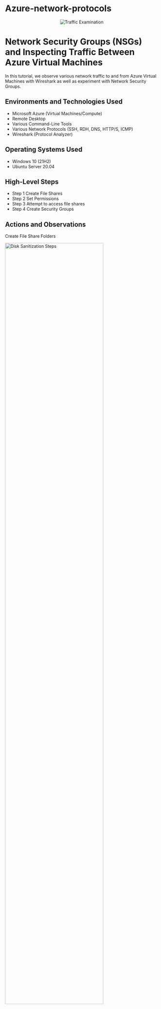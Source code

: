 # Azure-network-protocols
<p align="center">
<img src="https://i.imgur.com/Ua7udoS.png" alt="Traffic Examination"/>
</p>

<h1>Network Security Groups (NSGs) and Inspecting Traffic Between Azure Virtual Machines</h1>
In this tutorial, we observe various network traffic to and from Azure Virtual Machines with Wireshark as well as experiment with Network Security Groups. <br />


<h2>Environments and Technologies Used</h2>

- Microsoft Azure (Virtual Machines/Compute)
- Remote Desktop
- Various Command-Line Tools
- Various Network Protocols (SSH, RDH, DNS, HTTP/S, ICMP)
- Wireshark (Protocol Analyzer)

<h2>Operating Systems Used </h2>

- Windows 10 (21H2)
- Ubuntu Server 20.04

<h2>High-Level Steps</h2>

- Step 1 Create File Shares
- Step 2 Set Permissions
- Step 3 Attempt to access file shares
- Step 4 Create Security Groups

<h2>Actions and Observations</h2>

<p>
Create File Share Folders
</p>
<img src="https://i.imgur.com/7i0gn52.png" width="80%" alt="Disk Sanitization Steps"/>
</p>
<p>
Created new folders named Read-Access, Write-Access, and No-Access.
</p>
<br />

<p>
Set Permissions
</p>
<img src="https://i.imgur.com/qMt79Jm.png" height="80%" width="80%" alt="Disk Sanitization Steps"/>
</p>
<p>
Click the Sharing tab.
</p>
<br />

<p>
<img src="https://i.imgur.com/dUDcZCf.png" height="80%" width="80%" alt="Disk Sanitization Steps"/>
</p>
<p>
Choose users to give access to the folder (Jane Doe) and set their permission level (Read only).
</p>
<br />

<p>
<img src="https://i.imgur.com/lEs4W8E.png" height="80%" width="80%" alt="Disk Sanitization Steps"/>
</p>
<p>
Attempt to access File Shares.
</p>
<br />

<p>
<img src="https://i.imgur.com/J3lD1Lb.png" height="80%" width="80%" alt="Disk Sanitization Steps"/>
</p>
<p>
Clicked on No-Access folder to check permissions. Windows will not allow access to the folder. Permissions are working correctly here.
</p>
<br />

<p>
<img src="https://i.imgur.com/O8QNeHt.png" height="80%" width="80%" alt="Disk Sanitization Steps"/>
</p>
<p>
After clicking Read-Access folder and trying not create a folder (write) this notification popped up. Permissions set to only read and not write or create folders/documents. The permissions are working correctly.
</p>
<br />

<p>
<img src="https://i.imgur.com/uTsSgyu.png" height="80%" width="80%" alt="Disk Sanitization Steps"/>
</p>
<p>
Clicked on the Write-Access folder. Created a text file and named it test. The permissions are working correctly for this folder. This folder has read & write permissions.
</p>

<p>
Create a Security Group
</p>
<img src="https://i.imgur.com/ZwcMMrk.png" height="80%" width="80%" alt="Disk Sanitization Steps"/>
</p>
<p>
Create a new organizational unit in the Active Directory Domain.
</p>
<br />

<p>
<img src="https://i.imgur.com/VUIOtuK.png" height="80%" width="80%" alt="Disk Sanitization Steps"/>
</p>
<p>
Name it _SECURITY_GROUPS.
</p>

<p>
<img src="https://i.imgur.com/p8OCvXp.png" height="80%" width="80%" alt="Disk Sanitization Steps"/>
</p>
<p>
Create a new group within _SECURITY_GROUPS.

<p>
<img src="https://i.imgur.com/R6mXFyk.png" height="80%" width="80%" alt="Disk Sanitization Steps"/>
</p>
<p>
Name the group ACCOUNTANTS, set the group type to security.
